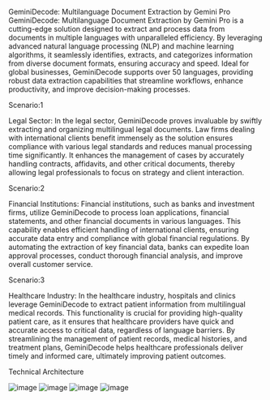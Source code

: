 GeminiDecode: Multilanguage Document Extraction by Gemini Pro
GeminiDecode: Multilanguage Document Extraction by Gemini Pro is a cutting-edge solution designed to extract and process data from documents in multiple languages with unparalleled efficiency. By leveraging advanced natural language processing (NLP) and machine learning algorithms, it seamlessly identifies, extracts, and categorizes information from diverse document formats, ensuring accuracy and speed. Ideal for global businesses, GeminiDecode supports over 50 languages, providing robust data extraction capabilities that streamline workflows, enhance productivity, and improve decision-making processes.

Scenario:1

Legal Sector: In the legal sector, GeminiDecode proves invaluable by swiftly extracting and organizing multilingual legal documents. Law firms dealing with international clients benefit immensely as the solution ensures compliance with various legal standards and reduces manual processing time significantly. It enhances the management of cases by accurately handling contracts, affidavits, and other critical documents, thereby allowing legal professionals to focus on strategy and client interaction.

Scenario:2

Financial Institutions: Financial institutions, such as banks and investment firms, utilize GeminiDecode to process loan applications, financial statements, and other financial documents in various languages. This capability enables efficient handling of international clients, ensuring accurate data entry and compliance with global financial regulations. By automating the extraction of key financial data, banks can expedite loan approval processes, conduct thorough financial analysis, and improve overall customer service.

Scenario:3

Healthcare Industry: In the healthcare industry, hospitals and clinics leverage GeminiDecode to extract patient information from multilingual medical records. This functionality is crucial for providing high-quality patient care, as it ensures that healthcare providers have quick and accurate access to critical data, regardless of language barriers. By streamlining the management of patient records, medical histories, and treatment plans, GeminiDecode helps healthcare professionals deliver timely and informed care, ultimately improving patient outcomes.

Technical Architecture

![image](https://github.com/user-attachments/assets/0e4d11f3-85aa-408f-a91b-ae2fd11eeac2)
![image](https://github.com/user-attachments/assets/1e3e0bc7-829c-48e3-b22c-b0b62d956c4c)
![image](https://github.com/user-attachments/assets/93f69e22-ac12-4045-b011-a659d2c35e9b)
![image](https://github.com/user-attachments/assets/43ddf301-35f6-48c4-8f63-2175c6a0a8bd)




